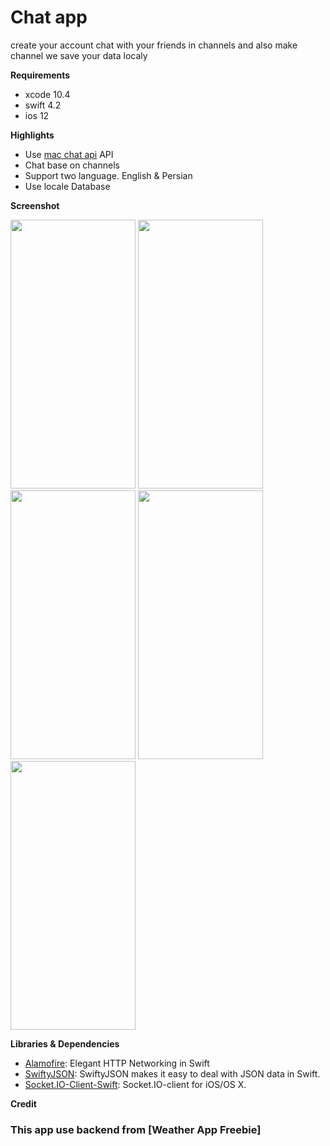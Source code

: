 # Chat app
create your account chat with your friends in channels and also make channel
we save your data localy

**Requirements**
- xcode 10.4
- swift 4.2
- ios 12

**Highlights**
- Use [mac chat api] API
- Chat base on channels
- Support two language. English & Persian
- Use locale Database

**Screenshot**

<img src="https://github.com/mohdis/Chat-App-ios-/blob/master/screenshots/Simulator%20Screen%20Shot%20-%20iPhone%2011%20Pro%20Max%20-%202020-02-17%20at%2023.07.25.png" width = "200" height = "430" />

<img src="https://github.com/mohdis/Chat-App-ios-/blob/master/screenshots/Simulator%20Screen%20Shot%20-%20iPhone%2011%20Pro%20Max%20-%202020-02-17%20at%2023.07.25.png" width = "200" height = "430" />

<img src="https://github.com/mohdis/Chat-App-ios-/blob/master/screenshots/Simulator%20Screen%20Shot%20-%20iPhone%2011%20Pro%20Max%20-%202020-02-17%20at%2023.07.25.png" width = "200" height = "430" />

<img src="https://github.com/mohdis/Chat-App-ios-/blob/master/screenshots/Simulator%20Screen%20Shot%20-%20iPhone%2011%20Pro%20Max%20-%202020-02-17%20at%2023.07.25.png" width = "200" height = "430" />

<img src="https://github.com/mohdis/Chat-App-ios-/blob/master/screenshots/Simulator%20Screen%20Shot%20-%20iPhone%2011%20Pro%20Max%20-%202020-02-17%20at%2023.07.25.png" width = "200" height = "430" />

**Libraries & Dependencies**
- [Alamofire]: Elegant HTTP Networking in Swift
- [SwiftyJSON]: SwiftyJSON makes it easy to deal with JSON data in Swift.
- [Socket.IO-Client-Swift]: Socket.IO-client for iOS/OS X.

**Credit**

### This app use backend from [Weather App Freebie] 


[mac chat api]: https://github.com/devslopes-learn/mac-chat-api
[Alamofire]: https://github.com/Alamofire/Alamofire
[SwiftyJSON]: https://github.com/SwiftyJSON/SwiftyJSON
[Socket.IO-Client-Swift]: https://github.com/socketio/socket.io-client-swift
